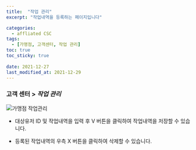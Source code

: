 ```yaml
---
title:  "작업 관리"
excerpt: "작업내역을 등록하는 페이지입니다"

categories:
  - affliated CSC
tags:
  - [가맹점, 고객센터, 작업 관리]
toc: true
toc_sticky: true
 
date: 2021-12-27
last_modified_at: 2021-12-29
---
```

### 고객 센터 > *작업 관리*
![가맹점 작업관리](https://user-images.githubusercontent.com/95394003/147629200-1126f8cf-839d-4db2-964a-272f346f7dbb.jpeg)
<br>

- 대상유저 ID 및 작업내역을 입력 후 V 버튼을 클릭하여 작업내역을 저장할 수 있습니다.

- 등록된 작업내역의 우측 X 버튼을 클릭하여 삭제할 수 있습니다.
